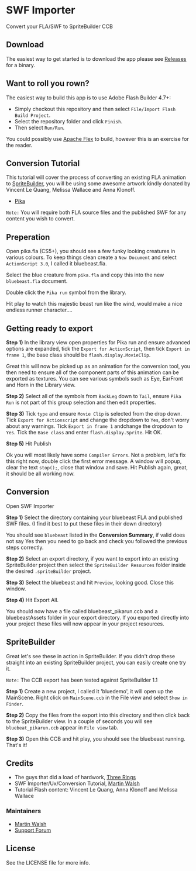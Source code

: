 SWF Importer 
===================

Convert your FLA/SWF to SpriteBuilder CCB

## Download

The easiest way to get started is to download the app please see [Releases](https://github.com/cocojoe/Flash2CCB/releases) for a binary.

## Want to roll you rown?
The easiest way to build this app is to use Adobe Flash Builder 4.7+:  
 - Simply checkout this repository and then select `File/Import Flash Build Project`.  
 - Select the repository folder and click `Finish`.
 - Then select `Run/Run`.

You could possibly use [Apache Flex](http://flex.apache.org/) to build, however this is an exercise for the reader.

## Conversion Tutorial

This tutorial will cover the process of converting an existing FLA animation to [SpriteBuilder](http://www.spritebuilder.com/), you will be using some awesome artwork kindly donated by Vincent Le Quang, Melissa Wallace and Anna Klonoff. 

 - [Pika](https://github.com/jacklehamster/herosmasks/raw/master/Vincent/Flash/pika.fla)

`Note:` You will require both FLA source files and the published SWF for any content you wish to convert.

## Preperation

Open pika.fla (CS5+), you should see a few funky looking creatures in various colours.  To keep things clean create a `New Document` and select `ActionScript 3.0`, I called it bluebeast.fla.

Select the blue creature from `pika.fla` and copy this into the new `bluebeast.fla` document. 

Double click the `Pika run` symbol from the library.

Hit play to watch this majestic beast run like the wind, would make a nice endless runner character....

## Getting ready to export

**Step 1)** In the library view open properties for Pika run and ensure advanced options are expanded, tick the `Export for ActionScript`, then tick `Export in frame 1`, the base class should be `flash.display.MovieClip`.

Great this will now be picked up as an animation for the conversion tool, you then need to ensure all of the component parts of this animation can be exported as textures.  You can see various symbols such as Eye, EarFront and Horn in the Library view.

**Step 2)** Select all of the symbols from `BackLeg` down to `Tail`, ensure `Pika Run` is not part of this group selection and then edit properties.

**Step 3)** Tick `type` and ensure `Movie Clip` is selected from the drop down.  Tick `Export for Actionscript` and change the dropdown to `Yes`, don't worry about any warnings. Tick `Export in frame 1` andchange the dropdown to `Yes`.  Tick the `Base class` and enter `flash.display.Sprite`. Hit OK.

**Step 5)** Hit Publish

Ok you will most likely have some `Compiler Errors`. Not a problem, let's fix this right now, double click the first error message. A window will popup, clear the text `stop();`, close that window and save. Hit Publish again, great, it should be all working now.

## Conversion

Open SWF Importer

**Step 1)** Select the directory containing your bluebeast FLA and published SWF files. (I find it best to put these files in their down directory)

You should see `bluebeast` listed in the **Conversion Summary**, if valid does not say Yes then you need to go back and check you followed the previous steps correctly.

**Step 2)** Select an export directory, if you want to export into an existing SpriteBuilder project then select the `SpriteBuilder Resources` folder inside the desired `.spriteBuilder` project.

**Step 3)** Select the bluebeast and hit `Preview`, looking good. Close this window.

**Step 4)** Hit Export All.

You should now have a file called bluebeast_pikarun.ccb and a bluebeastAssets folder in your export directory. If you exported directly into your project these files will now appear in your project resources.

## SpriteBuilder

Great let's see these in action in SpriteBuilder. If you didn't drop these straight into an existing SpriteBuilder project, you can easily create one try it.

`Note:` The CCB export has been tested against SpriteBuilder 1.1

**Step 1)** Create a new project, I called it 'bluedemo', it will open up the MainScene.  Right click on `MainScene.ccb` in the File view and select `Show in Finder`.

**Step 2)** Copy the files from the export into this directory and then click back to the SpriteBuilder view. In a couple of seconds you will see `bluebeat_pikarun.ccb` appear in `File view` tab.

**Step 3)** Open this CCB and hit play, you should see the bluebeast running. That's it! 

## Credits

- The guys that did a load of hardwork, [Three Rings](https://github.com/threerings)
- SWF Importer/Ux/Conversion Tutorial, [Martin Walsh](http://github.com/cocojoe)
- Tutorial Flash content: Vincent Le Quang, Anna Klonoff and Melissa Wallace

### Maintainers

- [Martin Walsh](http://github.com/cocojoe)
- [Support Forum](http://forum.spritebuilder.com/)

## License

See the LICENSE file for more info.
